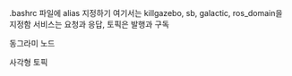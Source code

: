 .bashrc 파일에 alias 지정하기 여기서는 killgazebo, sb, galactic, ros_domain을 지정함
 서비스는 요청과 응답, 토픽은 발행과 구독


동그라미 노드

사각형 토픽